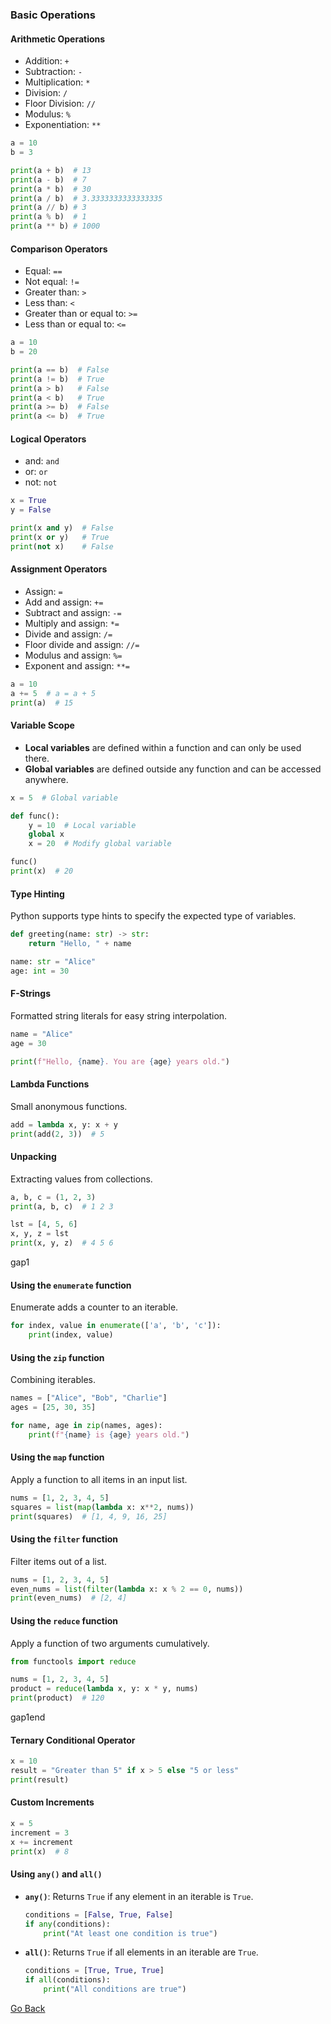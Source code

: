 ### Basic Operations

#### Arithmetic Operations

- Addition: `+`
- Subtraction: `-`
- Multiplication: `*`
- Division: `/`
- Floor Division: `//`
- Modulus: `%`
- Exponentiation: `**`

```python
a = 10
b = 3

print(a + b)  # 13
print(a - b)  # 7
print(a * b)  # 30
print(a / b)  # 3.3333333333333335
print(a // b) # 3
print(a % b)  # 1
print(a ** b) # 1000
```

#### Comparison Operators

- Equal: `==`
- Not equal: `!=`
- Greater than: `>`
- Less than: `<`
- Greater than or equal to: `>=`
- Less than or equal to: `<=`

```python
a = 10
b = 20

print(a == b)  # False
print(a != b)  # True
print(a > b)   # False
print(a < b)   # True
print(a >= b)  # False
print(a <= b)  # True
```

#### Logical Operators

- and: `and`
- or: `or`
- not: `not`

```python
x = True
y = False

print(x and y)  # False
print(x or y)   # True
print(not x)    # False
```

#### Assignment Operators

- Assign: `=`
- Add and assign: `+=`
- Subtract and assign: `-=`
- Multiply and assign: `*=`
- Divide and assign: `/=`
- Floor divide and assign: `//=`
- Modulus and assign: `%=`
- Exponent and assign: `**=`

```python
a = 10
a += 5  # a = a + 5
print(a)  # 15
```

#### Variable Scope

- **Local variables** are defined within a function and can only be used there.
- **Global variables** are defined outside any function and can be accessed anywhere.

```python
x = 5  # Global variable

def func():
    y = 10  # Local variable
    global x
    x = 20  # Modify global variable

func()
print(x)  # 20
```

#### Type Hinting

Python supports type hints to specify the expected type of variables.

```python
def greeting(name: str) -> str:
    return "Hello, " + name

name: str = "Alice"
age: int = 30
```

#### F-Strings

Formatted string literals for easy string interpolation.

```python
name = "Alice"
age = 30

print(f"Hello, {name}. You are {age} years old.")
```

#### Lambda Functions

Small anonymous functions.

```python
add = lambda x, y: x + y
print(add(2, 3))  # 5
```

#### Unpacking

Extracting values from collections.

```python
a, b, c = (1, 2, 3)
print(a, b, c)  # 1 2 3

lst = [4, 5, 6]
x, y, z = lst
print(x, y, z)  # 4 5 6
```

gap1

#### Using the `enumerate` function

Enumerate adds a counter to an iterable.

```python
for index, value in enumerate(['a', 'b', 'c']):
    print(index, value)
```

#### Using the `zip` function

Combining iterables.

```python
names = ["Alice", "Bob", "Charlie"]
ages = [25, 30, 35]

for name, age in zip(names, ages):
    print(f"{name} is {age} years old.")
```

#### Using the `map` function

Apply a function to all items in an input list.

```python
nums = [1, 2, 3, 4, 5]
squares = list(map(lambda x: x**2, nums))
print(squares)  # [1, 4, 9, 16, 25]
```

#### Using the `filter` function

Filter items out of a list.

```python
nums = [1, 2, 3, 4, 5]
even_nums = list(filter(lambda x: x % 2 == 0, nums))
print(even_nums)  # [2, 4]
```

#### Using the `reduce` function

Apply a function of two arguments cumulatively.

```python
from functools import reduce

nums = [1, 2, 3, 4, 5]
product = reduce(lambda x, y: x * y, nums)
print(product)  # 120
```

gap1end

#### Ternary Conditional Operator

```python
x = 10
result = "Greater than 5" if x > 5 else "5 or less"
print(result)
```

#### Custom Increments

```python
x = 5
increment = 3
x += increment
print(x)  # 8
```

#### Using `any()` and `all()`

- **`any()`**: Returns `True` if any element in an iterable is `True`.

  ```python
  conditions = [False, True, False]
  if any(conditions):
      print("At least one condition is true")
  ```

- **`all()`**: Returns `True` if all elements in an iterable are `True`.

  ```python
  conditions = [True, True, True]
  if all(conditions):
      print("All conditions are true")
  ```

[Go Back](javascript:history.go(-1))